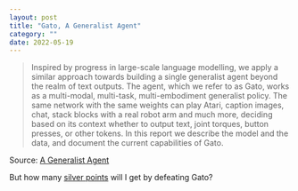 ```yaml
---
layout: post
title: "Gato, A Generalist Agent"
category: ""
date: 2022-05-19
---
```


> Inspired by progress in large-scale language modelling, we apply a similar approach towards building a single generalist agent beyond the realm of text outputs. The agent, which we refer to as Gato, works as a multi-modal, multi-task, multi-embodiment generalist policy. The same network with the same weights can play Atari, caption images, chat, stack blocks with a real robot arm and much more, deciding based on its context whether to output text, joint torques, button presses, or other tokens. In this report we describe the model and the data, and document the current capabilities of Gato.

Source: [A Generalist Agent](https://www.deepmind.com/publications/a-generalist-agent)

But how many [silver points](https://cdn.wikimg.net/en/strategywiki/images/thumb/e/e2/Chrono_Trigger_Gato_Fight_Intro.png/250px-Chrono_Trigger_Gato_Fight_Intro.png) will I get by defeating Gato?
